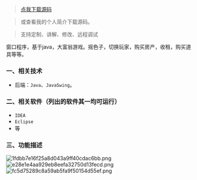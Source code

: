 > [点我下载源码](https://www.notmaker.com/detail/2da3a0d4159140afa3d4b005de4473c0/ghp) 


> 或查看我的个人简介下载源码。

> 支持定制、讲解、修改、远程调试


窗口程序，基于java，大富翁游戏。摇色子，切换玩家，购买房产，收租，购买道具等等。
### 一、相关技术
- 后端：`Java`、`JavaSwing`。

### 二、相关软件（列出的软件其一均可运行）
- `IDEA`
- `Eclipse`
- 等

### 三、功能描述
![1fdbb7e16f25a8d043a9ff40cdac6bb.png](https://store.ptcc9.top/notmaker/user_upload/ba15bc64d0b24c178659372c9c4386bd/2024-03-02%2001:08:57_1fdbb7e16f25a8d043a9ff40cdac6bb.png)
![e28e1e4aa929eb8eefa32750d13fecd.png](https://store.ptcc9.top/notmaker/user_upload/ba15bc64d0b24c178659372c9c4386bd/2024-03-02%2001:09:00_e28e1e4aa929eb8eefa32750d13fecd.png)
![fc5d75289c8a59ab5fa9f50154d55ef.png](https://store.ptcc9.top/notmaker/user_upload/ba15bc64d0b24c178659372c9c4386bd/2024-03-02%2001:09:03_fc5d75289c8a59ab5fa9f50154d55ef.png)
